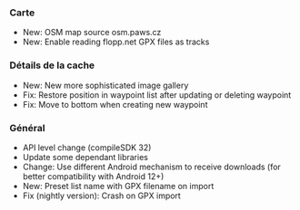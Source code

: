 ### Carte
- New: OSM map source osm.paws.cz
- New: Enable reading flopp.net GPX files as tracks

### Détails de la cache
- New: New more sophisticated image gallery
- Fix: Restore position in waypoint list after updating or deleting waypoint
- Fix: Move to bottom when creating new waypoint

### Général
- API level change (compileSDK 32)
- Update some dependant libraries
- Change: Use different Android mechanism to receive downloads (for better compatibility with Android 12+)
- New: Preset list name with GPX filename on import
- Fix (nightly version): Crash on GPX import

